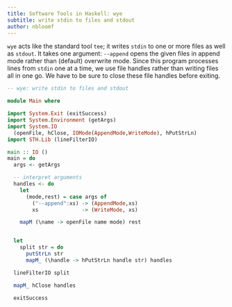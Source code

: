 ```yaml
---
title: Software Tools in Haskell: wye
subtitle: write stdin to files and stdout
author: nbloomf
---
```


``wye`` acts like the standard tool ``tee``; it writes ``stdin`` to one or more files as well as ``stdout``. It takes one argument: ``--append`` opens the given files in append mode rather than (default) overwrite mode. Since this program processes lines from ``stdin`` one at a time, we use file handles rather than writing files all in one go. We have to be sure to close these file handles before exiting.


```haskell
-- wye: write stdin to files and stdout

module Main where

import System.Exit (exitSuccess)
import System.Environment (getArgs)
import System.IO
  (openFile, hClose, IOMode(AppendMode,WriteMode), hPutStrLn)
import STH.Lib (lineFilterIO)

main :: IO ()
main = do
  args <- getArgs

  -- interpret arguments
  handles <- do
    let
      (mode,rest) = case args of
        ("--append":xs) -> (AppendMode,xs)
        xs              -> (WriteMode, xs)

    mapM (\name -> openFile name mode) rest


  let
    split str = do
      putStrLn str
      mapM_ (\handle -> hPutStrLn handle str) handles

  lineFilterIO split

  mapM_ hClose handles

  exitSuccess
```

